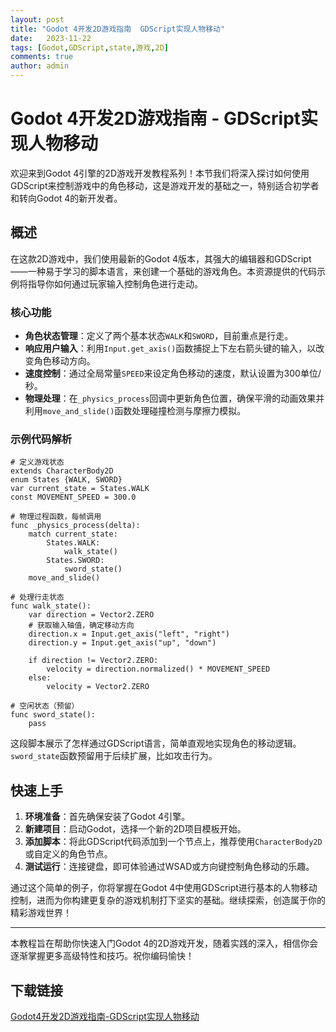 ```yaml
---
layout: post
title: "Godot 4开发2D游戏指南  GDScript实现人物移动"
date:   2023-11-22
tags: [Godot,GDScript,state,游戏,2D]
comments: true
author: admin
---
```

# Godot 4开发2D游戏指南 - GDScript实现人物移动

欢迎来到Godot 4引擎的2D游戏开发教程系列！本节我们将深入探讨如何使用GDScript来控制游戏中的角色移动，这是游戏开发的基础之一，特别适合初学者和转向Godot 4的新开发者。

## 概述

在这款2D游戏中，我们使用最新的Godot 4版本，其强大的编辑器和GDScript——一种易于学习的脚本语言，来创建一个基础的游戏角色。本资源提供的代码示例将指导你如何通过玩家输入控制角色进行走动。

### 核心功能

- **角色状态管理**：定义了两个基本状态`WALK`和`SWORD`，目前重点是行走。
- **响应用户输入**：利用`Input.get_axis()`函数捕捉上下左右箭头键的输入，以改变角色移动方向。
- **速度控制**：通过全局常量`SPEED`来设定角色移动的速度，默认设置为300单位/秒。
- **物理处理**：在`_physics_process`回调中更新角色位置，确保平滑的动画效果并利用`move_and_slide()`函数处理碰撞检测与摩擦力模拟。

### 示例代码解析

```gdscript
# 定义游戏状态
extends CharacterBody2D
enum States {WALK, SWORD}
var current_state = States.WALK
const MOVEMENT_SPEED = 300.0

# 物理过程函数，每帧调用
func _physics_process(delta):
    match current_state:
        States.WALK:
            walk_state()
        States.SWORD:
            sword_state()
    move_and_slide()

# 处理行走状态
func walk_state():
    var direction = Vector2.ZERO
    # 获取输入轴值，确定移动方向
    direction.x = Input.get_axis("left", "right")
    direction.y = Input.get_axis("up", "down")
    
    if direction != Vector2.ZERO:
        velocity = direction.normalized() * MOVEMENT_SPEED
    else:
        velocity = Vector2.ZERO

# 空闲状态（预留）
func sword_state():
    pass
```

这段脚本展示了怎样通过GDScript语言，简单直观地实现角色的移动逻辑。`sword_state`函数预留用于后续扩展，比如攻击行为。

## 快速上手

1. **环境准备**：首先确保安装了Godot 4引擎。
2. **新建项目**：启动Godot，选择一个新的2D项目模板开始。
3. **添加脚本**：将此GDScript代码添加到一个节点上，推荐使用`CharacterBody2D`或自定义的角色节点。
4. **测试运行**：连接键盘，即可体验通过WSAD或方向键控制角色移动的乐趣。

通过这个简单的例子，你将掌握在Godot 4中使用GDScript进行基本的人物移动控制，进而为你构建更复杂的游戏机制打下坚实的基础。继续探索，创造属于你的精彩游戏世界！

---

本教程旨在帮助你快速入门Godot 4的2D游戏开发，随着实践的深入，相信你会逐渐掌握更多高级特性和技巧。祝你编码愉快！

## 下载链接

[Godot4开发2D游戏指南-GDScript实现人物移动](https://pan.quark.cn/s/19d5fc0788b0)